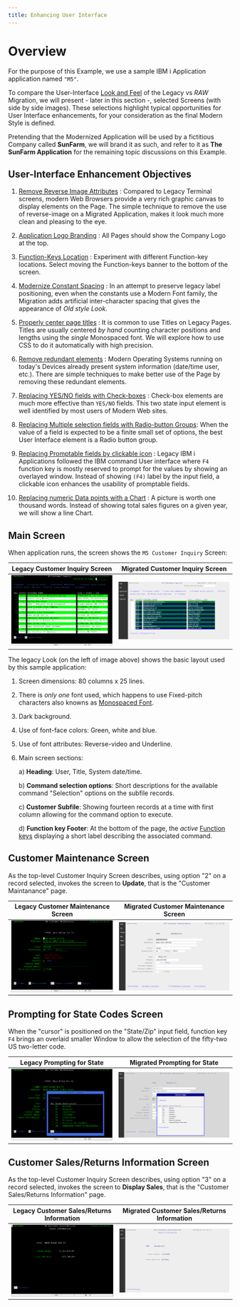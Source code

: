 ```yaml
---
title: Enhancing User Interface 
---
```


# Overview

For the purpose of this Example, we use a sample IBM i Application application named `"M5"`. 

To compare the User-Interface [Look and Feel](https://en.wikipedia.org/wiki/Look_and_feel) of the Legacy vs *RAW* Migration, we will present - later in this section -, selected Screens (with side by side images). These selections highlight typical opportunities for User Interface enhancements, for your consideration as the final Modern Style is defined.

Pretending that the Modernized Application will be used by a fictitious Company called **SunFarm**, we will brand it as such, and refer to it as **The SunFarm Application** for the remaining topic discussions on this Example.


## User-Interface Enhancement Objectives

1. [Remove Reverse Image Attributes](./enhance-remove-reverse-video.html) : Compared to Legacy Terminal screens, modern Web Browsers provide a very rich graphic canvas to display elements on the Page. The simple technique to remove the use of reverse-image on a Migrated Application, makes it look much more clean and pleasing to the eye.

2. [Application Logo Branding](./enhance-logo-branding.html) : All Pages should show the Company Logo at the top.

3. [Function-Keys Location](./enhance-function-keys-location.html) : Experiment with different Function-key locations. Select moving the Function-keys banner to the bottom of the screen.

4. [Modernize Constant Spacing](./enhance-modernize-font-appearance.html) : In an attempt to preserve legacy label positioning, even when the constants use a Modern Font family, the Migration adds artificial inter-character spacing that gives the appearance of *Old style Look*.

5. [Properly center page titles](./enhance-title-centering.html) : It is common to use Titles on Legacy Pages. Titles are usually centered *by hand* counting character positions and lengths using the *single* Monospaced font. We will explore how to use CSS to do it automatically with high precision.

6. [Remove redundant elements](./enhance-remove-redundant-elements.html) : Modern Operating Systems running on today's Devices already present system information (date/time user, etc.). There are simple techniques to make better use of the Page by removing these redundant elements.

7. [Replacing YES/NO fields with Check-boxes](./enhance-replace-yesno-checkboxes.html) : Check-box elements are much more effective than `YES/NO` fields. This two state input element is well identified by most users of Modern Web sites. 

8. [Replacing Multiple selection fields with Radio-button Groups](./enhance-replace-yesno-radio-groups.html): When the value of a field is expected to be a finite small set of options, the best User Interface element is a Radio button group.

9. [Replacing Promptable fields by clickable icon](./enhance-prompts-clickable-icon.html) : Legacy IBM i Applications followed the IBM command User interface where `F4` function key is mostly reserved to prompt for the values by showing an overlayed window. Instead of showing `(F4)` label by the input field, a clickable icon enhances the usability of promptable fields.

10. [Replacing numeric Data points with a Chart](./enhance-replace-data-with-chart.html) : A picture is worth one thousand words. Instead of showing total sales figures on a given year, we will show a line Chart.

## Main Screen

When application runs, the screen shows the `M5 Customer Inquiry` Screen:

| Legacy Customer Inquiry Screen | Migrated Customer Inquiry Screen |
| :-: | :-: |
| ![Legacy Customer Inquiry Screen](./images/raw-customer-inquiry.png) | ![Migrated Customer Inquiry Screen](./images/migrated-customer-inquiry.png) |
 

The legacy Look (on the left of image above) shows the basic layout used by this sample application:

1. Screen dimensions: 80 columns x 25 lines.
2. There is *only one* font used, which happens to use Fixed-pitch characters also knowns as [Monospaced Font](https://en.wikipedia.org/wiki/Monospaced_font).
3. Dark background.
4. Use of font-face colors: Green, white and blue.
5. Use of font attributes: Reverse-video and Underline.
6. Main screen sections:

   a) **Heading**: User, Title, System date/time.
   
   b) **Command selection options**: Short descriptions for the available command "Selection" options on the subfile records.

   c) **Customer Subfile**: Showing fourteen records at a time with first column allowing for the command option to execute.

   d) **Function key Footer**: At the bottom of the page, the *active* [Function keys](https://en.wikipedia.org/wiki/Function_key) displaying a short label describing the associated command.

## Customer Maintenance Screen 
As the top-level Customer Inquiry Screen describes, using option "2" on a record selected, invokes the screen to **Update**, that is the "Customer Maintanance" page.

| Legacy Customer Maintenance Screen | Migrated Customer Maintenance Screen |
| :-: | :-: |
| ![Customer Maintenance Screen](./images/raw-option-update.png) | ![Migrated Customer Maintenance Screen](./images/migrated-option-update.png) |


## Prompting for State Codes Screen
When the "cursor" is positioned on the "State/Zip" input field, function key `F4` brings an overlaid smaller Window to allow the selection of the fifty-two US two-letter code.

| Legacy Prompting for State | Migrated Prompting for State |
| :-: | :-: |
| ![Legacy Prompting for State](./images/raw-state-prompt.png) | ![Migrated Prompting for State](./images/migrated-state-prompt.png) |


## Customer Sales/Returns Information Screen
As the top-level Customer Inquiry Screen describes, using option "3" on a record selected, invokes the screen to **Display Sales**, that is the "Customer Sales/Returns Information" page.

| Legacy Customer Sales/Returns Information | Migrated Customer Sales/Returns Information |
| :-: | :-: |
| ![Legacy Customer Sales/Returns Information](./images/raw-option-display-sales.png) | ![Migrated Customer Sales/Returns Information](./images/migrated-option-display-sales.png) |





